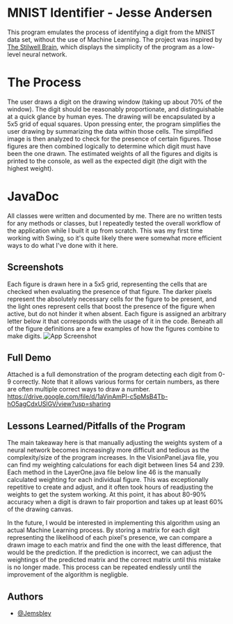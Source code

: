
# MNIST Identifier - Jesse Andersen

This program emulates the process of identifying a digit from the MNIST data set, without the use of Machine Learning. The project was inspired by [The Stilwell Brain](https://www.youtube.com/watch?v=rA5qnZUXcqo), which displays the simplicity of the program as a low-level neural network.

# The Process

The user draws a digit on the drawing window (taking up about 70% of the window). The digit should be reasonably proportionate, and distinguishable at a quick glance by human eyes. The drawing will be encapsulated by a 5x5 grid of equal squares. Upon pressing enter, the program simplifies the user drawing by summarizing the data within those cells. The simplified image is then analyzed to check for the presence of certain figures. Those figures are then combined logically to determine which digit must have been the one drawn. The estimated weights of all the figures and digits is printed to the console, as well as the expected digit (the digit with the highest weight).

# JavaDoc

All classes were written and documented by me. There are no written tests for any methods or classes, but I repeatedly tested the overall workflow of the application while I built it up from scratch. This was my first time working with Swing, so it's quite likely there were somewhat more efficient ways to do what I've done with it here.


## Screenshots

Each figure is drawn here in a 5x5 grid, representing the cells that are checked when evaluating the presence of that figure. The darker pixels represent the absolutely necessary cells for the figure to be present, and the light ones represent cells that boost the presence of the figure when active, but do not hinder it when absent. Each figure is assigned an arbitrary letter below it that corresponds with the usage of it in the code. Beneath all of the figure definitions are a few examples of how the figures combine to make digits.
![App Screenshot](https://imgur.com/a/qhJr7Et)


## Full Demo
Attached is a full demonstration of the program detecting each digit from 0-9 correctly. Note that it allows various forms for certain numbers, as there are often multiple correct ways to draw a number.
https://drive.google.com/file/d/1aVinAmPI-c5pMsB4Tb-hO5agCdxUSlGV/view?usp=sharing


## Lessons Learned/Pitfalls of the Program

The main takeaway here is that manually adjusting the weights system of a neural network becomes increasingly more difficult and tedious as the complexity/size of the program increases. In the VisionPanel.java file, you can find my weighting calculations for each digit between lines 54 and 239. Each method in the LayerOne.java file below line 46 is the manually calculated weighting for each individual figure. This was exceptionally repetitive to create and adjust, and it often took hours of readjusting the weights to get the system working. At this point, it has about 80-90% accuracy when a digit is drawn to fair proportion and takes up at least 60% of the drawing canvas.

In the future, I would be interested in implementing this algorithm using an actual Machine Learning process. By storing a matrix for each digit representing the likelihood of each pixel's presence, we can compare a drawn image to each matrix and find the one with the least difference, that would be the prediction. If the prediction is incorrect, we can adjust the weightings of the predicted matrix and the correct matrix until this mistake is no longer made. This process can be repeated endlessly until the improvement of the algorithm is negligble.


## Authors

- [@Jemsbley](https://www.github.com/Jemsbley)

